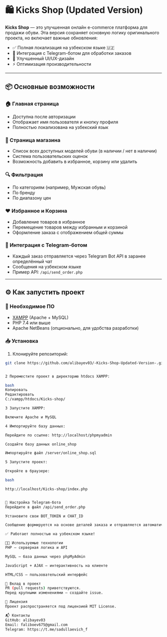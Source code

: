 # 🛍️ Kicks Shop (Updated Version)

**Kicks Shop** — это улучшенная онлайн e-commerce платформа для продажи обуви. Эта версия сохраняет основную логику оригинального проекта, но включает важные обновления:

- ✅ Полная локализация на узбекском языке 🇺🇿  
- 🤖 Интеграция с Telegram-ботом для обработки заказов  
- 🎨 Улучшенный UI/UX-дизайн  
- ⚡ Оптимизация производительности  

---

## 📦 Основные возможности

### 🏠 Главная страница
- Доступна после авторизации  
- Отображает имя пользователя и кнопку профиля  
- Полностью локализована на узбекский язык  

### 🛒 Страница магазина
- Список всех доступных моделей обуви (в наличии / нет в наличии)  
- Система пользовательских оценок  
- Возможность добавить в избранное, корзину или удалить  

### 🔍 Фильтрация
- По категориям (например, Мужская обувь)  
- По бренду  
- По диапазону цен  

### ❤️ Избранное и Корзина
- Добавление товаров в избранное  
- Перемещение товаров между избранным и корзиной  
- Оформление заказа с отображением общей суммы  

### 🤖 Интеграция с Telegram-ботом
- Каждый заказ отправляется через Telegram Bot API в заранее определённый чат  
- Сообщения на узбекском языке  
- Пример API: `/api/send_order.php`  

---

## ⚙️ Как запустить проект

### 🔧 Необходимое ПО
- [XAMPP](https://www.apachefriends.org/index.html) (Apache + MySQL)  
- PHP 7.4 или выше  
- Apache NetBeans (опционально, для удобства разработки)  

### 📥 Установка

1. Клонируйте репозиторий:
```bash
git clone https://github.com/alibayev03/-Kicks-Shop-Updated-Version-.git


2 Переместите проект в директорию htdocs XAMPP:

bash
Копировать
Редактировать
C:/xampp/htdocs/Kicks-shop/

3 Запустите XAMPP:

Включите Apache и MySQL

4 Импортируйте базу данных:

Перейдите по ссылке: http://localhost/phpmyadmin

Создайте базу данных online_shop

Импортируйте файл /server/online_shop.sql

5 Запустите проект:

Откройте в браузере:

bash

http://localhost/Kicks-shop/index.php


📲 Настройка Telegram-бота
Перейдите в файл /api/send_order.php

Установите свои BOT_TOKEN и CHAT_ID

Сообщение формируется на основе деталей заказа и отправляется автоматически на ваш Telegram

✅ Работает полностью на узбекском языке!

👨‍💻 Используемые технологии
PHP — серверная логика и API

MySQL — база данных через phpMyAdmin

JavaScript + AJAX — интерактивность на клиенте

HTML/CSS — пользовательский интерфейс

🤝 Вклад в проект
PR (pull requests) приветствуются.
Перед крупными изменениями — создайте issue.

📄 Лицензия
Проект распространяется под лицензией MIT License.

📬 Контакты
GitHub: alibayev03
Email: faliboev675@gmail.com
Telegram: https://t.me/sadullaevich_f
